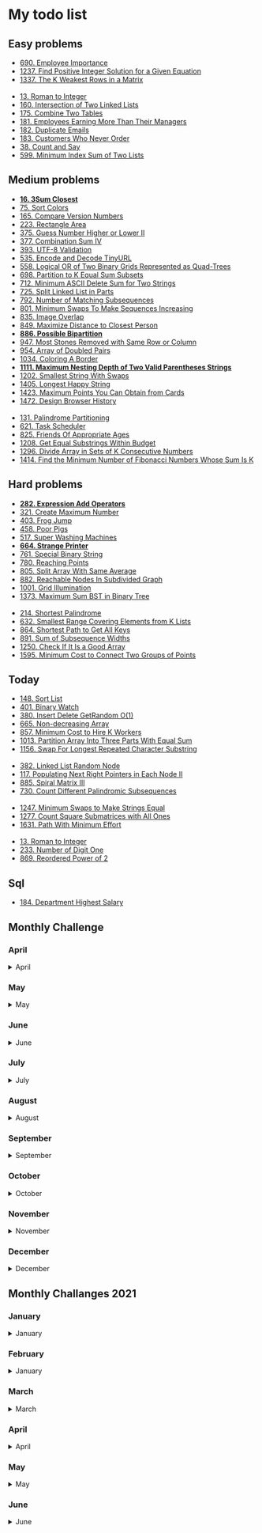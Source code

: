 # My todo list

## Easy problems

* [690. Employee Importance](https://leetcode.com/problems/employee-importance)
* [1237. Find Positive Integer Solution for a Given Equation](https://leetcode.com/problems/find-positive-integer-solution-for-a-given-equation)
* [1337. The K Weakest Rows in a Matrix](https://leetcode.com/problems/the-k-weakest-rows-in-a-matrix)  
&nbsp;  
* [13. Roman to Integer](https://leetcode.com/problems/roman-to-integer)
* [160. Intersection of Two Linked Lists](https://leetcode.com/problems/intersection-of-two-linked-lists)
* [175. Combine Two Tables](https://leetcode.com/problems/combine-two-tables)
* [181. Employees Earning More Than Their Managers](https://leetcode.com/problems/employees-earning-more-than-their-managers)
* [182. Duplicate Emails](https://leetcode.com/problems/duplicate-emails)
* [183. Customers Who Never Order](https://leetcode.com/problems/customers-who-never-order)
* [38. Count and Say](https://leetcode.com/problems/count-and-say)
* [599. Minimum Index Sum of Two Lists](https://leetcode.com/problems/minimum-index-sum-of-two-lists)

## Medium problems

* [**16. 3Sum Closest**](https://leetcode.com/problems/3sum-closest)
* [75. Sort Colors](https://leetcode.com/problems/sort-colors)
* [165. Compare Version Numbers](https://leetcode.com/problems/compare-version-numbers)
* [223. Rectangle Area](https://leetcode.com/problems/rectangle-area)
* [375. Guess Number Higher or Lower II](https://leetcode.com/problems/guess-number-higher-or-lower-ii)
* [377. Combination Sum IV](https://leetcode.com/problems/combination-sum-iv)
* [393. UTF-8 Validation](https://leetcode.com/problems/utf-8-validation)
* [535. Encode and Decode TinyURL](https://leetcode.com/problems/encode-and-decode-tinyurl)
* [558. Logical OR of Two Binary Grids Represented as Quad-Trees](https://leetcode.com/problems/logical-or-of-two-binary-grids-represented-as-quad-trees)
* [698. Partition to K Equal Sum Subsets](https://leetcode.com/problems/partition-to-k-equal-sum-subsets)
* [712. Minimum ASCII Delete Sum for Two Strings](https://leetcode.com/problems/minimum-ascii-delete-sum-for-two-strings)
* [725. Split Linked List in Parts](https://leetcode.com/problems/split-linked-list-in-parts)
* [792. Number of Matching Subsequences](https://leetcode.com/problems/number-of-matching-subsequences)
* [801. Minimum Swaps To Make Sequences Increasing](https://leetcode.com/problems/minimum-swaps-to-make-sequences-increasing)
* [835. Image Overlap](https://leetcode.com/problems/image-overlap)
* [849. Maximize Distance to Closest Person](https://leetcode.com/problems/maximize-distance-to-closest-person)
* [**886. Possible Bipartition**](https://leetcode.com/problems/possible-bipartition)
* [947. Most Stones Removed with Same Row or Column](https://leetcode.com/problems/most-stones-removed-with-same-row-or-column)
* [954. Array of Doubled Pairs](https://leetcode.com/problems/array-of-doubled-pairs)
* [1034. Coloring A Border](https://leetcode.com/problems/coloring-a-border)
* [**1111. Maximum Nesting Depth of Two Valid Parentheses Strings**](https://leetcode.com/problems/maximum-nesting-depth-of-two-valid-parentheses-strings)
* [1202. Smallest String With Swaps](https://leetcode.com/problems/smallest-string-with-swaps)
* [1405. Longest Happy String](https://leetcode.com/problems/longest-happy-string)
* [1423. Maximum Points You Can Obtain from Cards](https://leetcode.com/problems/maximum-points-you-can-obtain-from-cards)
* [1472. Design Browser History](https://leetcode.com/problems/design-browser-history)  
&nbsp;  
* [131. Palindrome Partitioning](https://leetcode.com/problems/palindrome-partitioning)
* [621. Task Scheduler](https://leetcode.com/problems/task-scheduler)
* [825. Friends Of Appropriate Ages](https://leetcode.com/problems/friends-of-appropriate-ages)
* [1208. Get Equal Substrings Within Budget](https://leetcode.com/problems/get-equal-substrings-within-budget)
* [1296. Divide Array in Sets of K Consecutive Numbers](https://leetcode.com/problems/divide-array-in-sets-of-k-consecutive-numbers)
* [1414. Find the Minimum Number of Fibonacci Numbers Whose Sum Is K](https://leetcode.com/problems/find-the-minimum-number-of-fibonacci-numbers-whose-sum-is-k)


## Hard problems

* [**282. Expression Add Operators**](https://leetcode.com/problems/expression-add-operators)
* [321. Create Maximum Number](https://leetcode.com/problems/create-maximum-number)
* [403. Frog Jump](https://leetcode.com/problems/frog-jump)
* [458. Poor Pigs](https://leetcode.com/problems/poor-pigs)
* [517. Super Washing Machines](https://leetcode.com/problems/super-washing-machines)
* [**664. Strange Printer**](https://leetcode.com/problems/strange-printer)
* [761. Special Binary String](https://leetcode.com/problems/special-binary-string)
* [780. Reaching Points](https://leetcode.com/problems/reaching-points)
* [805. Split Array With Same Average](https://leetcode.com/problems/split-array-with-same-average)
* [882. Reachable Nodes In Subdivided Graph](https://leetcode.com/problems/reachable-nodes-in-subdivided-graph)
* [1001. Grid Illumination](https://leetcode.com/problems/grid-illumination)
* [1373. Maximum Sum BST in Binary Tree](https://leetcode.com/problems/maximum-sum-bst-in-binary-tree)  
&nbsp;  
* [214. Shortest Palindrome](https://leetcode.com/problems/shortest-palindrome)
* [632. Smallest Range Covering Elements from K Lists](https://leetcode.com/problems/smallest-range-covering-elements-from-k-lists)
* [864. Shortest Path to Get All Keys](https://leetcode.com/problems/shortest-path-to-get-all-keys)
* [891. Sum of Subsequence Widths](https://leetcode.com/problems/sum-of-subsequence-widths)
* [1250. Check If It Is a Good Array](https://leetcode.com/problems/check-if-it-is-a-good-array)
* [1595. Minimum Cost to Connect Two Groups of Points](https://leetcode.com/problems/minimum-cost-to-connect-two-groups-of-points)



## Today

* [148. Sort List](https://leetcode.com/problems/sort-list)
* [401. Binary Watch](https://leetcode.com/problems/binary-watch)
* [380. Insert Delete GetRandom O(1)](https://leetcode.com/problems/insert-delete-getrandom-o1)
* [665. Non-decreasing Array](https://leetcode.com/problems/non-decreasing-array)
* [857. Minimum Cost to Hire K Workers](https://leetcode.com/problems/minimum-cost-to-hire-k-workers)
* [1013. Partition Array Into Three Parts With Equal Sum](https://leetcode.com/problems/partition-array-into-three-parts-with-equal-sum)
* [1156. Swap For Longest Repeated Character Substring](https://leetcode.com/problems/swap-for-longest-repeated-character-substring)  
&nbsp;  
* [382. Linked List Random Node](https://leetcode.com/problems/linked-list-random-node)
* [117. Populating Next Right Pointers in Each Node II](https://leetcode.com/problems/populating-next-right-pointers-in-each-node-ii)
* [885. Spiral Matrix III](https://leetcode.com/problems/spiral-matrix-iii)
* [730. Count Different Palindromic Subsequences](https://leetcode.com/problems/count-different-palindromic-subsequences)  
&nbsp;  
* [1247. Minimum Swaps to Make Strings Equal](https://leetcode.com/problems/minimum-swaps-to-make-strings-equal)
* [1277. Count Square Submatrices with All Ones](https://leetcode.com/problems/count-square-submatrices-with-all-ones)
* [1631. Path With Minimum Effort](https://leetcode.com/problems/path-with-minimum-effort)  
&nbsp;  
* [13. Roman to Integer](https://leetcode.com/problems/roman-to-integer)
* [233. Number of Digit One](https://leetcode.com/problems/number-of-digit-one)
* [869. Reordered Power of 2](https://leetcode.com/problems/reordered-power-of-2)

## Sql

* [184. Department Highest Salary](https://leetcode.com/problems/department-highest-salary)

## Monthly Challenge

### April

<details close><summary>April</summary>

* [ ] - [136. Single Number](https://leetcode.com/problems/single-number)
* [ ] - [202. Happy Number](https://leetcode.com/problems/happy-number)
* [ ] - [53. Maximum Subarray](https://leetcode.com/problems/maximum-subarray)
* [ ] - [283. Move Zeroes](https://leetcode.com/problems/move-zeroes)
* [ ] - [122. Best Time to Buy and Sell Stock II](https://leetcode.com/problems/best-time-to-buy-and-sell-stock-ii)
* [ ] - [49. Group Anagrams](https://leetcode.com/problems/group-anagrams)  
&nbsp;
* [ ] - [876. Middle of the Linked List](https://leetcode.com/problems/middle-of-the-linked-list)
* [ ] - [844. Backspace String Compare](https://leetcode.com/problems/backspace-string-compare)
* [ ] - [155. Min Stack](https://leetcode.com/problems/min-stack)
* [ ] - [543. Diameter of Binary Tree](https://leetcode.com/problems/diameter-of-binary-tree)
* [ ] - [1046. Last Stone Weight](https://leetcode.com/problems/last-stone-weight)
* [ ] - [525. Contiguous Array](https://leetcode.com/problems/contiguous-array)  
&nbsp;
* [ ] - [238. Product of Array Except Self](https://leetcode.com/problems/product-of-array-except-self)
* [ ] - [678. Valid Parenthesis String](https://leetcode.com/problems/valid-parenthesis-string)
* [ ] - [200. Number of Islands](https://leetcode.com/problems/number-of-islands)
* [ ] - [64. Minimum Path Sum](https://leetcode.com/problems/minimum-path-sum)
* [ ] - [33. Search in Rotated Sorted Array](https://leetcode.com/problems/search-in-rotated-sorted-array)
* [ ] - [1008. Construct Binary Search Tree from Preorder Traversal](https://leetcode.com/problems/construct-binary-search-tree-from-preorder-traversal)  
&nbsp;
* [ ] - [560. Subarray Sum Equals K](https://leetcode.com/problems/subarray-sum-equals-k)
* [ ] - [201. Bitwise AND of Numbers Range](https://leetcode.com/problems/bitwise-and-of-numbers-range)
* [ ] - [146. LRU Cache](https://leetcode.com/problems/lru-cache)
* [ ] - [55. Jump Game](https://leetcode.com/problems/jump-game)
* [ ] - [1143. Longest Common Subsequence](https://leetcode.com/problems/longest-common-subsequence)
* [ ] - [221. Maximal Square](https://leetcode.com/problems/maximal-square)  
&nbsp;
* [ ] - [124. Binary Tree Maximum Path Sum](https://leetcode.com/problems/binary-tree-maximum-path-sum)

</details>

### May

<details close><summary>May</summary>

* [ ] - [278. First Bad Version](https://leetcode.com/problems/first-bad-version)
* [ ] - [771. Jewels and Stones](https://leetcode.com/problems/jewels-and-stones)
* [ ] - [383. Ransom Note](https://leetcode.com/problems/ransom-note)
* [ ] - [476. Number Complement](https://leetcode.com/problems/number-complement)
* [ ] - [387. First Unique Character in a String](https://leetcode.com/problems/first-unique-character-in-a-string)
* [ ] - [169. Majority Element](https://leetcode.com/problems/majority-element)
* [ ] - [993. Cousins in Binary Tree](https://leetcode.com/problems/cousins-in-binary-tree)  
&nbsp;
* [ ] - [1232. Check If It Is a Straight Line](https://leetcode.com/problems/check-if-it-is-a-straight-line)
* [ ] - [367. Valid Perfect Square](https://leetcode.com/problems/valid-perfect-square)
* [ ] - [997. Find the Town Judge](https://leetcode.com/problems/find-the-town-judge)
* [ ] - [733. Flood Fill](https://leetcode.com/problems/flood-fill)
* [ ] - [540. Single Element in a Sorted Array](https://leetcode.com/problems/single-element-in-a-sorted-array)
* [ ] - [402. Remove K Digits](https://leetcode.com/problems/remove-k-digits)
* [ ] - [208. Implement Trie (Prefix Tree)](https://leetcode.com/problems/implement-trie-prefix-tree)  
&nbsp;
* [ ] - [918. Maximum Sum Circular Subarray](https://leetcode.com/problems/maximum-sum-circular-subarray)
* [ ] - [328. Odd Even Linked List](https://leetcode.com/problems/odd-even-linked-list)
* [ ] - [438. Find All Anagrams in a String](https://leetcode.com/problems/find-all-anagrams-in-a-string)
* [ ] - [567. Permutation in String](https://leetcode.com/problems/permutation-in-string)
* [ ] - [901. Online Stock Span](https://leetcode.com/problems/online-stock-span)
* [ ] - [230. Kth Smallest Element in a BST](https://leetcode.com/problems/kth-smallest-element-in-a-bst)
* [ ] - [1277. Count Square Submatrices with All Ones](https://leetcode.com/problems/count-square-submatrices-with-all-ones)  
&nbsp;
* [ ] - [451. Sort Characters By Frequency](https://leetcode.com/problems/sort-characters-by-frequency)
* [ ] - [986. Interval List Intersections](https://leetcode.com/problems/interval-list-intersections)
* [ ] - [1008. Construct Binary Search Tree from Preorder Traversal](https://leetcode.com/problems/construct-binary-search-tree-from-preorder-traversal)
* [ ] - [1035. Uncrossed Lines](https://leetcode.com/problems/uncrossed-lines)
* [ ] - [525. Contiguous Array](https://leetcode.com/problems/contiguous-array)
* [ ] - [886. Possible Bipartition](https://leetcode.com/problems/possible-bipartition)
* [ ] - [338. Counting Bits](https://leetcode.com/problems/counting-bits)  
&nbsp;
* [x] - [207. Course Schedule](https://leetcode.com/problems/course-schedule)
* [ ] - [973. K Closest Points to Origin](https://leetcode.com/problems/k-closest-points-to-origin)
* [ ] - [72. Edit Distance](https://leetcode.com/problems/edit-distance)

</details>

### June

<details close><summary>June</summary>

* [ ] - [226. Invert Binary Tree](https://leetcode.com/problems/invert-binary-tree)
* [ ] - [237. Delete Node in a Linked List](https://leetcode.com/problems/delete-node-in-a-linked-list)
* [ ] - [1029. Two City Scheduling](https://leetcode.com/problems/two-city-scheduling)
* [ ] - [344. Reverse String](https://leetcode.com/problems/reverse-string)
* [ ] - [528. Random Pick with Weight](https://leetcode.com/problems/random-pick-with-weight)
* [ ] - [406. Queue Reconstruction by Height](https://leetcode.com/problems/queue-reconstruction-by-height)
* [ ] - [518. Coin Change 2](https://leetcode.com/problems/coin-change-2)  
&nbsp;
* [ ] - [231. Power of Two](https://leetcode.com/problems/power-of-two)
* [ ] - [392. Is Subsequence](https://leetcode.com/problems/is-subsequence)
* [ ] - [35. Search Insert Position](https://leetcode.com/problems/search-insert-position)
* [ ] - [75. Sort Colors](https://leetcode.com/problems/sort-colors)
* [ ] - [380. Insert Delete GetRandom O(1)](https://leetcode.com/problems/insert-delete-getrandom-o1)
* [ ] - [368. Largest Divisible Subset](https://leetcode.com/problems/largest-divisible-subset)
* [ ] - [787. Cheapest Flights Within K Stops](https://leetcode.com/problems/cheapest-flights-within-k-stops)  
&nbsp;
* [ ] - [700. Search in a Binary Search Tree](https://leetcode.com/problems/search-in-a-binary-search-tree)
* [ ] - [468. Validate IP Address](https://leetcode.com/problems/validate-ip-address)
* [ ] - [130. Surrounded Regions](https://leetcode.com/problems/surrounded-regions)
* [ ] - [275. H-Index II](https://leetcode.com/problems/h-index-ii)
* [ ] - [1044. Longest Duplicate Substring](https://leetcode.com/problems/longest-duplicate-substring)
* [ ] - [60. Permutation Sequence](https://leetcode.com/problems/permutation-sequence)
* [ ] - [174. Dungeon Game](https://leetcode.com/problems/dungeon-game)  
&nbsp;
* [ ] - [137. Single Number II](https://leetcode.com/problems/single-number-ii)
* [ ] - [222. Count Complete Tree Nodes](https://leetcode.com/problems/count-complete-tree-nodes)
* [ ] - [96. Unique Binary Search Trees](https://leetcode.com/problems/unique-binary-search-trees)
* [ ] - [287. Find the Duplicate Number](https://leetcode.com/problems/find-the-duplicate-number)
* [ ] - [129. Sum Root to Leaf Numbers](https://leetcode.com/problems/sum-root-to-leaf-numbers)
* [ ] - [279. Perfect Squares](https://leetcode.com/problems/perfect-squares)
* [ ] - [332. Reconstruct Itinerary](https://leetcode.com/problems/reconstruct-itinerary)  
&nbsp;
* [ ] - [62. Unique Paths](https://leetcode.com/problems/unique-paths)
* [ ] - [212. Word Search II](https://leetcode.com/problems/word-search-ii)

</details>

### July

<details close><summary>July</summary>

* [ ] - [441. Arranging Coins](https://leetcode.com/problems/arranging-coins)
* [ ] - [107. Binary Tree Level Order Traversal II](https://leetcode.com/problems/binary-tree-level-order-traversal-ii)
* [ ] - [957. Prison Cells After N Days](https://leetcode.com/problems/prison-cells-after-n-days)
* [ ] - [Ugly Number II](https://leetcode.com/problems/ugly-number-ii)
* [ ] - [Hamming Distance](https://leetcode.com/problems/hamming-distance)
* [ ] - [Plus One](https://leetcode.com/problems/plus-one)
* [ ] - [463. Island Perimeter](https://leetcode.com/problems/island-perimeter)  
&nbsp;
* [ ] - [15. 3Sum](https://leetcode.com/problems/3sum)
* [ ] - [662. Maximum Width of Binary Tree](https://leetcode.com/problems/maximum-width-of-binary-tree)
* [ ] - [430. Flatten a Multilevel Doubly Linked List](https://leetcode.com/problems/flatten-a-multilevel-doubly-linked-list)
* [ ] - [78. Subsets](https://leetcode.com/problems/subsets)
* [ ] - [190. Reverse Bits](https://leetcode.com/problems/reverse-bits)
* [ ] - [100. Same Tree](https://leetcode.com/problems/same-tree)
* [ ] - [1344. Angle Between Hands of a Clock](https://leetcode.com/problems/angle-between-hands-of-a-clock)  
&nbsp;
* [ ] - [151. Reverse Words in a String](https://leetcode.com/problems/reverse-words-in-a-string)
* [ ] - [50. Pow(x, n)](https://leetcode.com/problems/powx-n)
* [ ] - [347. Top K Frequent Elements](https://leetcode.com/problems/top-k-frequent-elements)
* [x] - [210. Course Schedule II](https://leetcode.com/problems/course-schedule-ii)
* [ ] - [67. Add Binary](https://leetcode.com/problems/add-binary)
* [ ] - [203. Remove Linked List Elements](https://leetcode.com/problems/remove-linked-list-elements)
* [ ] - [79. Word Search](https://leetcode.com/problems/word-search)  
&nbsp;
* [ ] - [103. Binary Tree Zigzag Level Order Traversal](https://leetcode.com/problems/binary-tree-zigzag-level-order-traversal)
* [ ] - [260. Single Number III](https://leetcode.com/problems/single-number-iii)
* [ ] - [797. All Paths From Source to Target](https://leetcode.com/problems/all-paths-from-source-to-target)
* [ ] - [154. Find Minimum in Rotated Sorted Array II](https://leetcode.com/problems/find-minimum-in-rotated-sorted-array-ii)
* [ ] - [258. Add Digits](https://leetcode.com/problems/add-digits)
* [ ] - [106. Construct Binary Tree from Inorder and Postorder Traversal](https://leetcode.com/problems/construct-binary-tree-from-inorder-and-postorder-traversal)
* [ ] - [621. Task Scheduler](https://leetcode.com/problems/task-scheduler)  
&nbsp;
* [ ] - [309. Best Time to Buy and Sell Stock with Cooldown](https://leetcode.com/problems/best-time-to-buy-and-sell-stock-with-cooldown)
* [ ] - [140. Word Break II](https://leetcode.com/problems/word-break-ii)
* [ ] - [70. Climbing Stairs](https://leetcode.com/problems/climbing-stairs)  

</details>

### August

<details close><summary>August</summary>

* [ ] - [520. Detect Capital](https://leetcode.com/problems/detect-capital)
* [ ] - [705. Design HashSet](https://leetcode.com/problems/design-hashset)
* [ ] - [125. Valid Palindrome](https://leetcode.com/problems/valid-palindrome)
* [ ] - [342. Power of Four](https://leetcode.com/problems/power-of-four)
* [ ] - [211. Design Add and Search Words Data Structure](https://leetcode.com/problems/design-add-and-search-words-data-structure)
* [ ] - [442. Find All Duplicates in an Array](https://leetcode.com/problems/find-all-duplicates-in-an-array)
* [ ] - [987. Vertical Order Traversal of a Binary Tree](https://leetcode.com/problems/vertical-order-traversal-of-a-binary-tree)  
&nbsp;
* [ ] - [437. Path Sum III](https://leetcode.com/problems/path-sum-iii)
* [ ] - [994. Rotting Oranges](https://leetcode.com/problems/rotting-oranges)
* [ ] - [171. Excel Sheet Column Number](https://leetcode.com/problems/excel-sheet-column-number)
* [ ] - [274. H-Index](https://leetcode.com/problems/h-index)
* [ ] - [119. Pascal's Triangle II](https://leetcode.com/problems/pascals-triangle-ii)
* [ ] - [1286. Iterator for Combination](https://leetcode.com/problems/iterator-for-combination)
* [ ] - [409. Longest Palindrome](https://leetcode.com/problems/longest-palindrome)  
&nbsp;
* [ ] - [435. Non-overlapping Intervals](https://leetcode.com/problems/non-overlapping-intervals)
* [ ] - [123. Best Time to Buy and Sell Stock III](https://leetcode.com/problems/best-time-to-buy-and-sell-stock-iii)
* [ ] - [1103. Distribute Candies to People](https://leetcode.com/problems/distribute-candies-to-people)
* [ ] - [967. Numbers With Same Consecutive Differences](https://leetcode.com/problems/numbers-with-same-consecutive-differences)
* [ ] - [824. Goat Latin](https://leetcode.com/problems/goat-latin)
* [ ] - [143. Reorder List](https://leetcode.com/problems/reorder-list)
* [ ] - [905. Sort Array By Parity](https://leetcode.com/problems/sort-array-by-parity)  
&nbsp;
* [ ] - [497. Random Point in Non-overlapping Rectangles](https://leetcode.com/problems/random-point-in-non-overlapping-rectangles)
* [ ] - [1032. Stream of Characters](https://leetcode.com/problems/stream-of-characters)
* [ ] - [404. Sum of Left Leaves](https://leetcode.com/problems/sum-of-left-leaves)
* [ ] - [983. Minimum Cost For Tickets](https://leetcode.com/problems/minimum-cost-for-tickets)
* [ ] - [412. Fizz Buzz](https://leetcode.com/problems/fizz-buzz)
* [ ] - [436. Find Right Interval](https://leetcode.com/problems/find-right-interval)
* [ ] - [470. Implement Rand10() Using Rand7()](https://leetcode.com/problems/implement-rand10-using-rand7)  
&nbsp;
* [ ] - [969. Pancake Sorting](https://leetcode.com/problems/pancake-sorting)
* [ ] - [952. Largest Component Size by Common Factor](https://leetcode.com/problems/largest-component-size-by-common-factor)
* [ ] - [450. Delete Node in a BST](https://leetcode.com/problems/delete-node-in-a-bst)  

</details> 

### September 

<details close><summary>September</summary>

* [ ] - [949. Largest Time for Given Digits](https://leetcode.com/problems/largest-time-for-given-digits)
* [ ] - [220. Contains Duplicate III](https://leetcode.com/problems/contains-duplicate-iii)
* [ ] - [459. Repeated Substring Pattern](https://leetcode.com/problems/repeated-substring-pattern)
* [ ] - [763. Partition Labels](https://leetcode.com/problems/partition-labels)
* [ ] - [1305. All Elements in Two Binary Search Trees](https://leetcode.com/problems/all-elements-in-two-binary-search-trees)
* [ ] - [835. Image Overlap](https://leetcode.com/problems/image-overlap)
* [ ] - [290. Word Pattern](https://leetcode.com/problems/word-pattern)  
&nbsp;
* [ ] - [1022. Sum of Root To Leaf Binary Numbers](https://leetcode.com/problems/sum-of-root-to-leaf-binary-numbers)
* [ ] - [165. Compare Version Numbers](https://leetcode.com/problems/compare-version-numbers)
* [ ] - [299. Bulls and Cows](https://leetcode.com/problems/bulls-and-cows)
* [ ] - [152. Maximum Product Subarray](https://leetcode.com/problems/maximum-product-subarray)
* [ ] - [216. Combination Sum III](https://leetcode.com/problems/combination-sum-iii)
* [ ] - [57. Insert Interval](https://leetcode.com/problems/insert-interval)
* [ ] - [198. House Robber](https://leetcode.com/problems/house-robber)  
&nbsp;
* [ ] - [58. Length of Last Word](https://leetcode.com/problems/length-of-last-word)
* [ ] - [421. Maximum XOR of Two Numbers in an Array](https://leetcode.com/problems/maximum-xor-of-two-numbers-in-an-array)
* [ ] - [1041. Robot Bounded In Circle](https://leetcode.com/problems/robot-bounded-in-circle)
* [ ] - [121. Best Time to Buy and Sell Stock](https://leetcode.com/problems/best-time-to-buy-and-sell-stock)
* [ ] - [1291. Sequential Digits](https://leetcode.com/problems/sequential-digits)
* [ ] - [980. Unique Paths III](https://leetcode.com/problems/unique-paths-iii)
* [ ] - [1094. Car Pooling](https://leetcode.com/problems/car-pooling)  
&nbsp;
* [ ] - [229. Majority Element II](https://leetcode.com/problems/majority-element-ii)
* [ ] - [134. Gas Station](https://leetcode.com/problems/gas-station)
* [ ] - [389. Find the Difference](https://leetcode.com/problems/find-the-difference)
* [ ] - [179. Largest Number](https://leetcode.com/problems/largest-number)
* [ ] - [495. Teemo Attacking](https://leetcode.com/problems/teemo-attacking)
* [ ] - [399. Evaluate Division](https://leetcode.com/problems/evaluate-division)
* [ ] - [713. Subarray Product Less Than K](https://leetcode.com/problems/subarray-product-less-than-k)  
&nbsp;
* [ ] - [139. Word Break](https://leetcode.com/problems/word-break)
* [ ] - [41. First Missing Positive](https://leetcode.com/problems/first-missing-positive)  

</details>

### October

<details close><summary>October</summary>

* [ ] - [933. Number of Recent Calls](https://leetcode.com/problems/number-of-recent-calls)
* [ ] - [39. Combination Sum](https://leetcode.com/problems/combination-sum)
* [ ] - [532. K-diff Pairs in an Array](https://leetcode.com/problems/k-diff-pairs-in-an-array)
* [ ] - [1288. Remove Covered Intervals](https://leetcode.com/problems/remove-covered-intervals)
* [ ] - [1009. Complement of Base 10 Integer](https://leetcode.com/problems/complement-of-base-10-integer)
* [ ] - [701. Insert into a Binary Search Tree](https://leetcode.com/problems/insert-into-a-binary-search-tree)
* [ ] - [61. Rotate List](https://leetcode.com/problems/rotate-list)  
&nbsp;
* [ ] - [704. Binary Search](https://leetcode.com/problems/binary-search)
* [ ] - [297. Serialize and Deserialize Binary Tree](https://leetcode.com/problems/serialize-and-deserialize-binary-tree)
* [ ] - [452. Minimum Number of Arrows to Burst Balloons](https://leetcode.com/problems/minimum-number-of-arrows-to-burst-balloons)
* [ ] - [316. Remove Duplicate Letters](https://leetcode.com/problems/remove-duplicate-letters)
* [ ] - [859. Buddy Strings](https://leetcode.com/problems/buddy-strings)
* [ ] - [148. Sort List](https://leetcode.com/problems/sort-list)
* [ ] - [213. House Robber II](https://leetcode.com/problems/house-robber-ii)  
&nbsp;
* [ ] - [189. Rotate Array](https://leetcode.com/problems/rotate-array)
* [ ] - [74. Search a 2D Matrix](https://leetcode.com/problems/search-a-2d-matrix)
* [ ] - [187. Repeated DNA Sequences](https://leetcode.com/problems/repeated-dna-sequences)
* [ ] - [188. Best Time to Buy and Sell Stock IV](https://leetcode.com/problems/best-time-to-buy-and-sell-stock-iv)
* [ ] - [1007. Minimum Domino Rotations For Equal Row](https://leetcode.com/problems/minimum-domino-rotations-for-equal-row)
* [ ] - [133. Clone Graph](https://leetcode.com/problems/clone-graph)
* [ ] - [735. Asteroid Collision](https://leetcode.com/problems/asteroid-collision)  
&nbsp;
* [ ] - [111. Minimum Depth of Binary Tree](https://leetcode.com/problems/minimum-depth-of-binary-tree)
* [ ] - [132 Pattern](https://leetcode.com/problems/132-pattern)
* [ ] - [948. Bag of Tokens](https://leetcode.com/problems/bag-of-tokens)
* [ ] - [1510. Stone Game IV](https://leetcode.com/problems/stone-game-iv)
* [ ] - [799. Champagne Tower](https://leetcode.com/problems/champagne-tower)
* [ ] - [142. Linked List Cycle II](https://leetcode.com/problems/linked-list-cycle-ii)
* [ ] - [228. Summary Ranges](https://leetcode.com/problems/summary-ranges)  
&nbsp;
* [ ] - [849. Maximize Distance to Closest Person](https://leetcode.com/problems/maximize-distance-to-closest-person)
* [ ] - [673. Number of Longest Increasing Subsequence](https://leetcode.com/problems/number-of-longest-increasing-subsequence)
* [ ] - [99. Recover Binary Search Tree](https://leetcode.com/problems/recover-binary-search-tree)  

</details>

### November

<details close><summary>November</summary>

* [ ] - [1290. Convert Binary Number in a Linked List to Integer](https://leetcode.com/problems/convert-binary-number-in-a-linked-list-to-integer)
* [ ] - [147. Insertion Sort List](https://leetcode.com/problems/insertion-sort-list)
* [ ] - [1446. Consecutive Characters](https://leetcode.com/problems/consecutive-characters)
* [ ] - [310. Minimum Height Trees](https://leetcode.com/problems/minimum-height-trees)
* [ ] - [1217. Minimum Cost to Move Chips to The Same Position](https://leetcode.com/problems/minimum-cost-to-move-chips-to-the-same-position)
* [ ] - [1283. Find the Smallest Divisor Given a Threshold](https://leetcode.com/problems/find-the-smallest-divisor-given-a-threshold)
* [ ] - [445. Add Two Numbers II](https://leetcode.com/problems/add-two-numbers-ii)  
&nbsp;
* [ ] - [563. Binary Tree Tilt](https://leetcode.com/problems/binary-tree-tilt)
* [ ] - [1026. Maximum Difference Between Node and Ancestor](https://leetcode.com/problems/maximum-difference-between-node-and-ancestor)
* [ ] - [832. Flipping an Image](https://leetcode.com/problems/flipping-an-image)
* [ ] - [593. Valid Square](https://leetcode.com/problems/valid-square)
* [ ] - [47. Permutations II](https://leetcode.com/problems/permutations-ii)
* [ ] - [116. Populating Next Right Pointers in Each Node](https://leetcode.com/problems/populating-next-right-pointers-in-each-node)
* [ ] - [458. Poor Pigs](https://leetcode.com/problems/poor-pigs)  
&nbsp;
* [ ] - [938. Range Sum of BST](https://leetcode.com/problems/range-sum-of-bst)
* [ ] - [845. Longest Mountain in Array](https://leetcode.com/problems/longest-mountain-in-array)
* [ ] - [858. Mirror Reflection](https://leetcode.com/problems/mirror-reflection)
* [ ] - [56. Merge Intervals](https://leetcode.com/problems/merge-intervals)
* [ ] - [394. Decode String](https://leetcode.com/problems/decode-string)
* [ ] - [81. Search in Rotated Sorted Array II](https://leetcode.com/problems/search-in-rotated-sorted-array-ii)
* [ ] - [902. Numbers At Most N Given Digit Set](https://leetcode.com/problems/numbers-at-most-n-given-digit-set)  
&nbsp;
* [ ] - [804. Unique Morse Code Words](https://leetcode.com/problems/unique-morse-code-words)
* [ ] - [337. House Robber III](https://leetcode.com/problems/house-robber-iii)
* [ ] - [227. Basic Calculator II](https://leetcode.com/problems/basic-calculator-ii)
* [ ] - [1015. Smallest Integer Divisible by K](https://leetcode.com/problems/smallest-integer-divisible-by-k)
* [ ] - [395. Longest Substring with At Least K Repeating Characters](https://leetcode.com/problems/longest-substring-with-at-least-k-repeating-characters)
* [ ] - [416. Partition Equal Subset Sum](https://leetcode.com/problems/partition-equal-subset-sum)
* [ ] - [239. Sliding Window Maximum](https://leetcode.com/problems/sliding-window-maximum)  
&nbsp;
* [ ] - [1306. Jump Game III](https://leetcode.com/problems/jump-game-iii)
* [ ] - [218. The Skyline Problem](https://leetcode.com/problems/the-skyline-problem)  

</details>


### December

<details close><summary>December</summary>

* [x] - [104. Maximum Depth of Binary Tree](https://leetcode.com/problems/maximum-depth-of-binary-tree)
* [x] - [382. Linked List Random Node](https://leetcode.com/problems/linked-list-random-node)
* [x] - [897. Increasing Order Search Tree](https://leetcode.com/problems/increasing-order-search-tree)
* [x] - [1492. The kth Factor of n](https://leetcode.com/problems/the-kth-factor-of-n)
* [x] - [605. Can Place Flowers](https://leetcode.com/problems/can-place-flowers)
* [ ] - [117. Populating Next Right Pointers in Each Node II](https://leetcode.com/problems/populating-next-right-pointers-in-each-node-ii)
* [x] - [59. Spiral Matrix II](https://leetcode.com/problems/spiral-matrix-ii)  
&nbsp;
* [ ] - [1010. Pairs of Songs With Total Durations Divisible by 60](https://leetcode.com/problems/pairs-of-songs-with-total-durations-divisible-by-60)
* [ ] - [173. Binary Search Tree Iterator](https://leetcode.com/problems/binary-search-tree-iterator)
* [ ] - [941. Valid Mountain Array](https://leetcode.com/problems/valid-mountain-array)
* [ ] - [80. Remove Duplicates from Sorted Array II](https://leetcode.com/problems/remove-duplicates-from-sorted-array-ii)
* [ ] - [865. Smallest Subtree with all the Deepest Nodes](https://leetcode.com/problems/smallest-subtree-with-all-the-deepest-nodes)
* [ ] - [312. Burst Balloons](https://leetcode.com/problems/burst-balloons)
* [ ] - [131. Palindrome Partitioning](https://leetcode.com/problems/palindrome-partitioning)  
&nbsp;
* [ ] - [977. Squares of a Sorted Array](https://leetcode.com/problems/squares-of-a-sorted-array)
* [ ] - [98. Validate Binary Search Tree](https://leetcode.com/problems/validate-binary-search-tree)
* [ ] - [454. 4Sum II](https://leetcode.com/problems/4sum-ii)
* [ ] - [334. Increasing Triplet Subsequence](https://leetcode.com/problems/increasing-triplet-subsequence)
* [ ] - [1463. Cherry Pickup II](https://leetcode.com/problems/cherry-pickup-ii)
* [ ] - [880. Decoded String at Index](https://leetcode.com/problems/decoded-string-at-index)
* [ ] - [910. Smallest Range II](https://leetcode.com/problems/smallest-range-ii)  
&nbsp;  
* [x] - [110. Balanced Binary Tree](https://leetcode.com/problems/balanced-binary-tree)
* [ ] - [556. Next Greater Element III](https://leetcode.com/problems/next-greater-element-iii)
* [ ] - [24. Swap Nodes in Pairs](https://leetcode.com/problems/swap-nodes-in-pairs)
* [ ] - [498. Diagonal Traverse](https://leetcode.com/problems/diagonal-traverse)
* [ ] - [91. Decode Ways](https://leetcode.com/problems/decode-ways)
* [ ] - [1345. Jump Game IV](https://leetcode.com/problems/jump-game-iv)
* [ ] - [754. Reach a Number](https://leetcode.com/problems/reach-a-number)  
&nbsp;
* [ ] - [1457. Pseudo-Palindromic Paths in a Binary Tree](https://leetcode.com/problems/pseudo-palindromic-paths-in-a-binary-tree)
* [ ] - [289. Game of Life](https://leetcode.com/problems/game-of-life)
* [x] - [84. Largest Rectangle in Histogram](https://leetcode.com/problems/largest-rectangle-in-histogram)  

</details>

## Monthly Challanges 2021

### January

<details close><summary>January</summary>

* [x] - [1640. Check Array Formation Through Concatenation](https://leetcode.com/problems/check-array-formation-through-concatenation)
* [x] - [1379. Find a Corresponding Node of a Binary Tree in a Clone of That Tree](https://leetcode.com/problems/find-a-corresponding-node-of-a-binary-tree-in-a-clone-of-that-tree)
* [x] - [526. Beautiful Arrangement](https://leetcode.com/problems/beautiful-arrangement)
* [x] - [21. Merge Two Sorted Lists](https://leetcode.com/problems/merge-two-sorted-lists)
* [x] - [82. Remove Duplicates from Sorted List II](https://leetcode.com/problems/remove-duplicates-from-sorted-list-ii)
* [x] - [1539. Kth Missing Positive Number](https://leetcode.com/problems/kth-missing-positive-number)
* [x] - [3. Longest Substring Without Repeating Characters](https://leetcode.com/problems/longest-substring-without-repeating-characters)  
&nbsp;
* [x] - [1662. Check If Two String Arrays are Equivalent](https://leetcode.com/problems/check-if-two-string-arrays-are-equivalent)
* [x] - [127. Word Ladder](https://leetcode.com/problems/word-ladder)
* [x] - [1649. Create Sorted Array through Instructions](https://leetcode.com/problems/create-sorted-array-through-instructions)
* [x] - [88. Merge Sorted Array](https://leetcode.com/problems/merge-sorted-array)
* [x] - [2. Add Two Numbers](https://leetcode.com/problems/add-two-numbers)
* [x] - [881. Boats to Save People](https://leetcode.com/problems/boats-to-save-people)
* [x] - [1658. Minimum Operations to Reduce X to Zero](https://leetcode.com/problems/minimum-operations-to-reduce-x-to-zero)  
&nbsp;
* [x] - [1646. Get Maximum in Generated Array](https://leetcode.com/problems/get-maximum-in-generated-array)
* [x] - [215. Kth Largest Element in an Array](https://leetcode.com/problems/kth-largest-element-in-an-array)
* [x] - [1641. Count Sorted Vowel Strings](https://leetcode.com/problems/count-sorted-vowel-strings)
* [x] - [1679. Max Number of K-Sum Pairs](https://leetcode.com/problems/max-number-of-k-sum-pairs)
* [x] - [5. Longest Palindromic Substring](https://leetcode.com/problems/longest-palindromic-substring)
* [x] - [20. Valid Parentheses](https://leetcode.com/problems/valid-parentheses)
* [x] - [1673. Find the Most Competitive Subsequence](https://leetcode.com/problems/find-the-most-competitive-subsequence)  
&nbsp;  
* [x] - [1657. Determine if Two Strings Are Close](https://leetcode.com/problems/determine-if-two-strings-are-close)
* [x] - [1329. Sort the Matrix Diagonally](https://leetcode.com/problems/sort-the-matrix-diagonally)  
* [x] - [23. Merge k Sorted Lists](https://leetcode.com/problems/merge-k-sorted-lists)
* [x] - [1437. Check If All 1's Are at Least Length K Places Away](https://leetcode.com/problems/check-if-all-1s-are-at-least-length-k-places-away)
* [x] - [1631. Path With Minimum Effort](https://leetcode.com/problems/path-with-minimum-effort)
* [x] - [1680. Concatenation of Consecutive Binary Numbers](https://leetcode.com/problems/concatenation-of-consecutive-binary-numbers)
* [x] - [1663. Smallest String With A Given Numeric Value](https://leetcode.com/problems/smallest-string-with-a-given-numeric-value)  
&nbsp;  
* [x] - [987. Vertical Order Traversal of a Binary Tree](https://leetcode.com/problems/vertical-order-traversal-of-a-binary-tree)
* [x] - [1675. Minimize Deviation in Array](https://leetcode.com/problems/minimize-deviation-in-array)
* [x] - [31. Next Permutation](https://leetcode.com/problems/next-permutation)

</details>

### February

<details close><summary>January</summary>

* [x] - [191. Number of 1 Bits](https://leetcode.com/problems/number-of-1-bits)
* [x] - [669. Trim a Binary Search Tree](https://leetcode.com/problems/trim-a-binary-search-tree)
* [x] - [141. Linked List Cycle](https://leetcode.com/problems/linked-list-cycle)
* [x] - [594. Longest Harmonious Subsequence](https://leetcode.com/problems/longest-harmonious-subsequence)
* [x] - [71. Simplify Path](https://leetcode.com/problems/simplify-path)
* [x] - [199. Binary Tree Right Side View](https://leetcode.com/problems/binary-tree-right-side-view)
* [x] - [Shortest Distance to a Character](https://leetcode.com/problems/shortest-distance-to-a-character)  
&nbsp;  
* [x] - [Peeking Iterator](https://leetcode.com/problems/peeking-iterator)
* [x] - [Convert BST to Greater Tree](https://leetcode.com/problems/convert-bst-to-greater-tree)
* [x] - [Copy List with Random Pointer](https://leetcode.com/problems/copy-list-with-random-pointer)
* [x] - [Valid Anagram](https://leetcode.com/problems/valid-anagram)
* [x] - [Number of Steps to Reduce a Number to Zero](https://leetcode.com/problems/number-of-steps-to-reduce-a-number-to-zero)
* [x] - [Shortest Path in Binary Matrix](https://leetcode.com/problems/shortest-path-in-binary-matrix)
* [x] - [Is Graph Bipartite?](https://leetcode.com/problems/is-graph-bipartite)  
&nbsp;  
* [x] - [The K Weakest Rows in a Matrix](https://leetcode.com/problems/the-k-weakest-rows-in-a-matrix)
* [ ] - [Letter Case Permutation](https://leetcode.com/problems/letter-case-permutation)
* [ ] - [Container With Most Water](https://leetcode.com/problems/container-with-most-water)
* [x] - [Arithmetic Slices](https://leetcode.com/problems/arithmetic-slices)
* [x] - [Minimum Remove to Make Valid Parentheses](https://leetcode.com/problems/minimum-remove-to-make-valid-parentheses)
* [x] - [Roman to Integer](https://leetcode.com/problems/roman-to-integer)
* [x] - [Broken Calculator](https://leetcode.com/problems/broken-calculator)  
&nbsp;  
* [x] - [Longest Word in Dictionary through Deleting](https://leetcode.com/problems/longest-word-in-dictionary-through-deleting)
* [ ] - [Search a 2D Matrix II](https://leetcode.com/problems/search-a-2d-matrix-ii)
* [ ] - [Score of Parentheses](https://leetcode.com/problems/score-of-parenthesesF)
* [ ] - [Shortest Unsorted Continuous Subarray](https://leetcode.com/problems/shortest-unsorted-continuous-subarray)
* [x] - [Validate Stack Sequences](https://leetcode.com/problems/validate-stack-sequences)
* [ ] - [Divide Two Integers](https://leetcode.com/problems/divide-two-integers)
* [ ] - [Maximum Frequency Stack](https://leetcode.com/problems/maximum-frequency-stack)

</details>

### March

<details close><summary>March</summary>

* [x] - [Distribute Candies](https://leetcode.com/problems/distribute-candies)
* [x] - [Set Mismatch](https://leetcode.com/problems/set-mismatch)
* [x] - [Missing Number](https://leetcode.com/problems/missing-number)
* [x] - [Intersection of Two Linked Lists](https://leetcode.com/problems/intersection-of-two-linked-lists)
* [ ] - [Average of Levels in Binary Tree](https://leetcode.com/problems/average-of-levels-in-binary-tree)
* [ ] - [Short Encoding of Words](https://leetcode.com/problems/short-encoding-of-words)
* [ ] - [Design HashMap](https://leetcode.com/problems/design-hashmap)  
&nbsp;  
* [ ] - [Remove Palindromic Subsequences](https://leetcode.com/problems/remove-palindromic-subsequences)
* [ ] - [Add One Row to Tree](https://leetcode.com/problems/add-one-row-to-tree)
* [ ] - [Integer to Roman](https://leetcode.com/problems/integer-to-roman)
* [ ] - [Coin Change](https://leetcode.com/problems/coin-change)
* [ ] - [Check If a String Contains All Binary Codes of Size K](https://leetcode.com/problems/check-if-a-string-contains-all-binary-codes-of-size-k)
* [ ] - [Binary Trees With Factors](https://leetcode.com/problems/binary-trees-with-factors)
* [ ] - [Swapping Nodes in a Linked List](https://leetcode.com/problems/swapping-nodes-in-a-linked-list)  
&nbsp;  
* [ ] - [Encode and Decode TinyURL](https://leetcode.com/problems/encode-and-decode-tinyurl)  
* [ ] - [Best Time to Buy and Sell Stock with Transaction Fee](https://leetcode.com/problems/best-time-to-buy-and-sell-stock-with-transaction-fee)
* [ ] - [Generate Random Point in a Circle](https://leetcode.com/problems/generate-random-point-in-a-circle)
* [ ] - [Wiggle Subsequence](https://leetcode.com/problems/wiggle-subsequence)
* [ ] - [Keys and Rooms](https://leetcode.com/problems/keys-and-rooms)
* [ ] - [Design Underground System](https://leetcode.com/problems/design-underground-system)
* [ ] - [Reordered Power of 2](https://leetcode.com/problems/reordered-power-of-20)  
&nbsp;  
* [ ] - [Vowel Spellchecker](https://leetcode.com/problems/vowel-spellchecker)  
* [ ] - [3Sum With Multiplicity](https://leetcode.com/problems/3sum-with-multiplicity)  
* [ ] - [Advantage Shuffle](https://leetcode.com/problems/advantage-shuffle)  
* [ ] - [Pacific Atlantic Water Flow](https://leetcode.com/problems/pacific-atlantic-water-flow)  
* [ ] - [Word Subsets](https://leetcode.com/problems/word-subsets)  
* [ ] - [Palindromic Substrings](https://leetcode.com/problems/palindromic-substrings)  
* [ ] - [Reconstruct Original Digits from English](https://leetcode.com/problems/reconstruct-original-digits-from-english)  
&nbsp;  
* [ ] - [Flip Binary Tree To Match Preorder Traversal](https://leetcode.com/problems/flip-binary-tjree-to-match-preorder-traversal)
* [ ] - [Russian Doll Envelopes](https://leetcode.com/problems/russian-doll-envelopes)
* [ ] - [Russian Doll Envelopes](https://leetcode.com/problems/russian-doll-envelopes)


</details>

### April

<details close><summary>April</summary>

* [x] - [Palindrome Linked List](https://leetcode.com/problems/palindrome-linked-list)
* [ ] - [Ones and Zeroes](https://leetcode.com/problems/ones-and-zeroes)
* [ ] - [Longest Valid Parentheses](https://leetcode.com/problems/longest-valid-parentheses)
* [ ] - [Design Circular Queue](https://leetcode.com/problems/design-circular-queue)
* [ ] - [Global and Local Inversions](https://leetcode.com/problems/global-and-local-inversions)
* [ ] - [Minimum Operations to Make Array Equal](https://leetcode.com/problems/minimum-operations-to-make-array-equal)
* [ ] - [Determine if String Halves Are Alike](https://leetcode.com/problems/determine-if-string-halves-are-alike)  
&nbsp;  
* [ ] - [Letter Combinations of a Phone Number](https://leetcode.com/problems/letter-combinations-of-a-phone-number)
* [ ] - [Verifying an Alien Dictionary](https://leetcode.com/problems/verifying-an-alien-dictionary)
* [ ] - [Longest Increasing Path in a Matrix](https://leetcode.com/problems/longest-increasing-path-in-a-matrix)
* [ ] - [Deepest Leaves Sum](https://leetcode.com/problems/deepest-leaves-sum)
* [ ] - [Beautiful Arrangement II](https://leetcode.com/problems/beautiful-arrangement-ii)
* [ ] - [Flatten Nested List Iterator](https://leetcode.com/problems/flatten-nested-list-iterator)
* [ ] - [Partition List](https://leetcode.com/problems/partition-list)  
&nbsp;  
* [ ] - [Fibonacci Number](https://leetcode.com/problems/fibonacci-number)
* [ ] - [Remove All Adjacent Duplicates in String II](https://leetcode.com/problems/remove-all-adjacent-duplicates-in-string-ii)
* [ ] - [Number of Submatrices That Sum to Target](https://leetcode.com/problems/number-of-submatrices-that-sum-to-target)
* [ ] - [Remove Nth Node From End of List](https://leetcode.com/problems/remove-nth-node-from-end-of-list)
* [ ] - [Combination Sum IV](https://leetcode.com/problems/combination-sum-iv)
* [ ] - [N-ary Tree Preorder Traversal](https://leetcode.com/problems/n-ary-tree-preorder-traversal)
* [ ] - [Triangle](https://leetcode.com/problems/triangle)  
&nbsp;  
* [ ] - [Brick Wall](https://leetcode.com/problems/brick-wall)
* [ ] - [Count Binary Substrings](https://leetcode.com/problems/count-binary-substrings)
* [ ] - [Critical Connections in a Network](https://leetcode.com/problems/critical-connections-in-a-network)
* [ ] - [Rotate Image](https://leetcode.com/problems/rotate-image)
* [ ] - [Furthest Building You Can Reach](https://leetcode.com/problems/furthest-building-you-can-reach)
* [ ] - [Power of Three](https://leetcode.com/problems/power-of-three)  
* [ ] - [Unique Paths II](https://leetcode.com/problems/unique-paths-ii)  
&nbsp;  
* [ ] - [Find First and Last Position of Element in Sorted Array](https://leetcode.com/problems/find-first-and-last-position-of-element-in-sorted-array)
* [ ] - [Powerful Integers](https://leetcode.com/problems/powerful-integers)  

</details>

### May

<details close><summary>May</summary>

* [ ] - [Prefix and Suffix Search](https://leetcode.com/problems/prefix-and-suffix-search)
* [ ] - [Course Schedule III](https://leetcode.com/problems/course-schedule-iii)
* [x] - [Running Sum of 1d Array](https://leetcode.com/problems/running-sum-of-1d-array)
* [ ] - [Non-decreasing Array](https://leetcode.com/problems/non-decreasing-array)
* [ ] - [Jump Game II](https://leetcode.com/problems/jump-game-ii)
* [ ] - [Convert Sorted List to Binary Search Tree](https://leetcode.com/problems/convert-sorted-list-to-binary-search-tree)
* [ ] - [Delete Operation for Two Strings](https://leetcode.com/problems/delete-operation-for-two-strings)  
&nbsp;  
* [ ] - [Super Palindromes](https://leetcode.com/problems/super-palindromes)
* [ ] - [Construct Target Array With Multiple Sums](https://leetcode.com/problems/construct-target-array-with-multiple-sums)  
* [ ] - [Count Primes](https://leetcode.com/problems/count-primes)  
* [ ] - [Maximum Points You Can Obtain from Cards](https://leetcode.com/problems/maximum-points-you-can-obtain-from-cards)  
* [ ] - [Range Sum Query 2D - Immutable](https://leetcode.com/problems/range-sum-query-2d-immutable)  
* [ ] - [Ambiguous Coordinates](https://leetcode.com/problems/ambiguous-coordinates)  
* [ ] - [Flatten Binary Tree to Linked List](https://leetcode.com/problems/flatten-binary-tree-to-linked-list)  
&nbsp;  
* [ ] - [Valid Number](https://leetcode.com/problems/valid-number)  
* [ ] - [Binary Tree Cameras](https://leetcode.com/problems/binary-tree-cameras)  
* [ ] - [Longest String Chain](https://leetcode.com/problems/longest-string-chain)  
* [ ] - [Find Duplicate File in System](https://leetcode.com/problems/find-duplicate-file-in-system)  
* [ ] - [Minimum Moves to Equal Array Elements II](https://leetcode.com/problems/minimum-moves-to-equal-array-elements-ii)  
* [ ] - [Binary Tree Level Order Traversal](https://leetcode.com/problems/binary-tree-level-order-traversal)  
* [ ] - [Find and Replace Pattern](https://leetcode.com/problems/find-and-replace-pattern)  
&nbsp;  
* [ ] - [N-Queens](Maximum Erasure Value)  
* [ ] - [Find the Shortest Superstring](https://leetcode.com/problems/find-the-shortest-superstring)  
* [ ] - [To Lower Case](https://leetcode.com/problems/to-lower-case)  
* [ ] - [Evaluate Reverse Polish Notation](https://leetcode.com/problems/evaluate-reverse-polish-notation)  
* [ ] - [Partitioning Into Minimum Number Of Deci-Binary Numbers](https://leetcode.com/problems/partitioning-into-minimum-number-of-deci-binary-numbers)  
* [ ] - [Maximum Product of Word Lengths](https://leetcode.com/problems/maximum-product-of-word-lengths)  
* [ ] - [Maximum Erasure Value](https://leetcode.com/problems/maximum-erasure-value)  
&nbsp;  
* [x] - [N-Queens II](https://leetcode.com/problems/n-queens-ii)  
* [ ] - [Maximum Gap](https://leetcode.com/problems/maximum-gap)  
* [ ] - [Search Suggestions System](https://leetcode.com/problems/search-suggestions-system)  

</details>

### June

<details close><summary>June</summary>

* [ ] - [Max Area of Island](https://leetcode.com/problems/max-area-of-island)
* [ ] - [Interleaving String](https://leetcode.com/problems/interleaving-string)
* [ ] - [Maximum Area of a Piece of Cake After Horizontal and Vertical Cuts](https://leetcode.com/problems/maximum-area-of-a-piece-of-cake-after-horizontal-and-vertical-cuts)
* [ ] - [Open the Lock](https://leetcode.com/problems/open-the-lock)
* [ ] - [Maximum Performance of a Team](https://leetcode.com/problems/maximum-performance-of-a-team)
* [ ] - [Longest Consecutive Sequence](https://leetcode.com/problems/longest-consecutive-sequence)
* [ ] - [Min Cost Climbing Stairs](https://leetcode.com/problems/min-cost-climbing-stairs)
&nbsp;  
* [ ] - [Construct Binary Tree from Preorder and Inorder Traversal](https://leetcode.com/problems/construct-binary-tree-from-preorder-and-inorder-traversal)  
* [ ] - [Jump Game VI](https://leetcode.com/problems/jump-game-vi)  
* [ ] - [My Calendar I](https://leetcode.com/problems/my-calendar-i)  
* [ ] - [Stone Game VII](https://leetcode.com/problems/stone-game-vii)  
* [ ] - [Minimum Number of Refueling Stops](https://leetcode.com/problems/minimum-number-of-refueling-stops)  
* [ ] - [Palindrome Pairs](https://leetcode.com/problems/palindrome-pairs)  
* [ ] - [Maximum Units on a Truck](https://leetcode.com/problems/maximum-units-on-a-truck)  
&nbsp;  
* [ ] - [Matchsticks to Square](https://leetcode.com/problems/matchsticks-to-square)  
* [ ] - [Generate Parentheses](https://leetcode.com/problems/generate-parentheses)  
* [ ] - [Number of Subarrays with Bounded Maximum](https://leetcode.com/problems/number-of-subarrays-with-bounded-maximum)  
* [ ] - [Range Sum Query - Mutable](https://leetcode.com/problems/range-sum-query-mutable)  
* [ ] - [K Inverse Pairs Array](https://leetcode.com/problems/k-inverse-pairs-array)  
* [ ] - [Swim in Rising Water](https://leetcode.com/problems/swim-in-rising-water)  
* [ ] - [Pascal's Triangle](https://leetcode.com/problems/pascals-triangle)  
&nbsp;  
* [ ] - [Number of Matching Subsequences](https://leetcode.com/problems/number-of-matching-subsequences)  
* [ ] - [Reverse Linked List II](https://leetcode.com/problems/reverse-linked-list-ii)  

</details>
